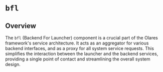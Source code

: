 # `bfl`

## Overview

The `bfl` (Backend For Launcher) component is a crucial part of the Olares framework's service architecture. It acts as an aggregator for various backend interfaces, and as a proxy for all system service requests. This simplifies the interaction between the launcher and the backend services, providing a single point of contact and streamlining the overall system design.
